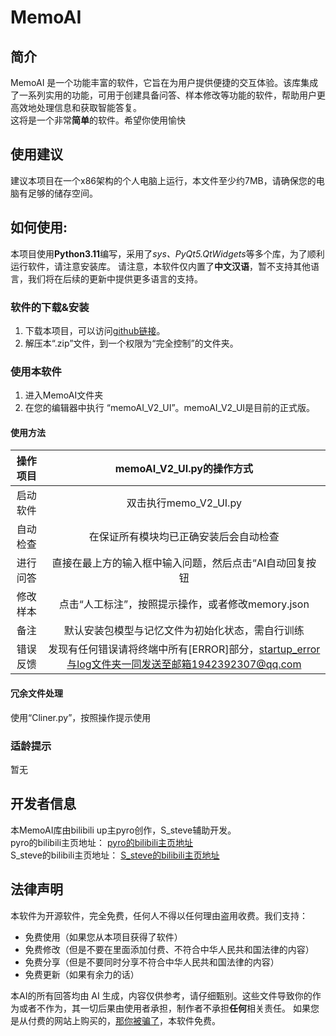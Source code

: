 # MemoAI


## 简介
MemoAI 是一个功能丰富的软件，它旨在为用户提供便捷的交互体验。该库集成了一系列实用的功能，可用于创建具备问答、样本修改等功能的软件，帮助用户更高效地处理信息和获取智能答复。<br>这将是一个非常**简单**的软件。希望你使用愉快

## 使用建议
建议本项目在一个x86架构的个人电脑上运行，本文件至少约7MB，请确保您的电脑有足够的储存空间。

## 如何使用:
本项目使用**Python3.11**编写，采用了*sys、PyQt5.QtWidgets*等多个库，为了顺利运行软件，请注意安装库。
请注意，本软件仅内置了**中文汉语**，暂不支持其他语言，我们将在后续的更新中提供更多语言的支持。

###  软件的下载&安装
1. 下载本项目，可以访问[github链接](https://github.com/Janmast-eng/MemoAI)。
2. 解压本“.zip”文件，到一个权限为“完全控制”的文件夹。

### 使用本软件
1. 进入MemoAI文件夹
2. 在您的编辑器中执行 “memoAI_V2_UI”。memoAI_V2_UI是目前的正式版。


#### 使用方法

| 操作项目 | memoAI_V2_UI.py的操作方式 |
| :--: | :--: |
| 启动软件 | 双击执行memo_V2_UI.py |
| 自动检查 | 在保证所有模块均已正确安装后会自动检查 |
| 进行问答 | 直接在最上方的输入框中输入问题，然后点击“AI自动回复按钮 |
| 修改样本 | 点击“人工标注”，按照提示操作，或者修改memory.json |
| 备注 | 默认安装包模型与记忆文件为初始化状态，需自行训练 |
| 错误反馈 | 发现有任何错误请将终端中所有[ERROR]部分，startup_error与log文件夹一同发送至邮箱1942392307@qq.com |
#### 冗余文件处理
使用“Cliner.py”，按照操作提示使用

### 适龄提示
暂无

## 开发者信息
本MemoAI库由bilibili up主pyro创作，S_steve辅助开发。<br>
pyro的bilibili主页地址：
[ pyro的bilibili主页地址 ](https://space.bilibili.com/1201856558 "点击访问")
<br>
S_steve的bilibili主页地址：
[ S_steve的bilibili主页地址 ](https://space.bilibili.com/1499517607 "点击访问")

## 法律声明
本软件为开源软件，完全免费，任何人不得以任何理由盗用收费。我们支持：

- 免费使用（如果您从本项目获得了软件）
- 免费修改（但是不要在里面添加付费、不符合中华人民共和国法律的内容）
- 免费分享（但是不要同时分享不符合中华人民共和国法律的内容）
- 免费更新（如果有余力的话）

本AI的所有回答均由 AI 生成，内容仅供参考，请仔细甄别。这些文件导致你的作为或者不作为，其一切后果由使用者承担，制作者不承担**任何**相关责任。
如果您是从付费的网站上购买的，[那你被骗了](https://www.bilibili.com/video/BV1GJ411x7h7)，本软件免费。

